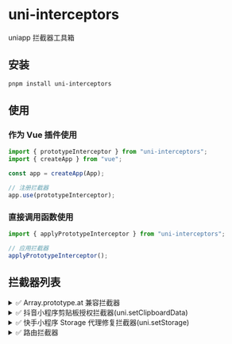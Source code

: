 # uni-interceptors

uniapp 拦截器工具箱

## 安装

```bash
pnpm install uni-interceptors
```

## 使用

### 作为 Vue 插件使用

```javascript
import { prototypeInterceptor } from "uni-interceptors";
import { createApp } from "vue";

const app = createApp(App);

// 注册拦截器
app.use(prototypeInterceptor);
```

### 直接调用函数使用

```javascript
import { applyPrototypeInterceptor } from "uni-interceptors";

// 应用拦截器
applyPrototypeInterceptor();
```

## 拦截器列表

<details>
<summary>✅ Array.prototype.at 兼容拦截器</summary>

**名称：** prototypeInterceptor / applyPrototypeInterceptor

**功能：** 解决低版本手机不识别 array.at() 导致运行报错的问题。

**平台：** 全平台

</details>

<details>
<summary>✅ 抖音小程序剪贴板授权拦截器(uni.setClipboardData)</summary>

**名称：** SetClipboardDataAuthInterceptor / applySetClipboardDataAuthInterceptor

**功能：** 处理抖音小程序剪贴板授权问题，当用户拒绝授权时，引导用户去设置页面授权。

**平台：** 抖音小程序 (MP-TOUTIAO)

</details>

<details>
<summary>✅ 快手小程序 Storage 代理修复拦截器(uni.setStorage)</summary>

**名称：** KuaiShouSetStorageProxyFixInterceptor / applyKuaiShouSetStorageProxyFixInterceptor

**功能：** 解决快手小程序 setStorage 不支持 proxy 对象的问题。

**平台：** 快手小程序 (MP-KUAISHOU)

</details>

<details>
<summary>✅ 路由拦截器</summary>

**名称：** RouteInterceptor / applyRouteInterceptor

**功能：** 路由导航守卫，可用于登录状态验证和页面访问控制。

**平台：** 全平台

**配置参数：**

- `loginRoute`: string - 登录页面路径
- `needLoginPages`: string[] - 需要登录验证的页面路径列表
- `isLogged`: () => boolean - 判断用户是否已登录的函数

</details>

